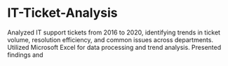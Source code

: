 # IT-Ticket-Analysis
Analyzed IT support tickets from 2016 to 2020, identifying trends in ticket volume, resolution efficiency, and common issues across departments. Utilized Microsoft Excel for data processing and trend analysis. Presented findings and
